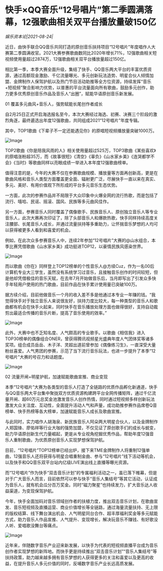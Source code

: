 # 快手×QQ音乐“12号唱片”第二季圆满落幕，12强歌曲相关双平台播放量破150亿

*娱乐资本论|2021-08-24|*

近日，由快手联合QQ音乐共同打造的原创音乐扶持项目“12号唱片”年度唱作人大赛第二季圆满收官。2021大赛参赛歌曲数同比2020年增长71%，12强歌曲相关短视频使用量超过2874万，12强歌曲相关双平台播放量超过150亿。

相比第一季，本季大赛全面升级，集结了快手、QQ音乐两大平台的丰富优质资源，通过高额现金激励、千亿流量曝光、多元创新玩法造势、明星合伙人倾情加盟、金牌制作人保驾护航以及热门节目活动助推等全方位资源，持续发挥“音乐+短视频”聚合影响力优势，以普惠的平台流量面向所有歌曲，鼓励多元创作，助力更多优秀原创音乐作品及音乐人“出圈”，赋能华语原创音乐新发展。

01 覆盖多元曲风+音乐人，强势赋能长尾创作者成长

自2月25日正式开启海选报名至今，本次大赛经过海选、初赛、决赛三个阶段的激烈角逐，最终遴选出年度12强歌曲，共同组成2021“12号唱片”年度专辑。

其中，TOP1歌曲《下辈子不一定还能遇见你》的原唱短视频播放量突破1000万。

![Image](http://static.ylzbl.com/uploads/ueditor/php/upload/image/20210824/1629785843108521.png)

TOP2歌曲《你是陪我风雨的人》相关使用量超过525万，TOP3歌曲《某些喜欢》的原唱涨粉超35万，而《故事很短》《清空》《辜负》《山水家乡美》《连哭都学不会》《当时》等歌曲同样以亮眼成绩一举进入本年度12强歌曲榜单。

值得注意的是，今年的大赛不仅在参赛歌曲规模、播放量等方面再创新高，更是在歌曲风格和音乐人类型方面覆盖更全面、辐射更广泛，尽展快手一直以来在真实、多元、美好、有用价值观下所形成的平台多元音乐生态优势。

一方面，此次的参赛作品并不局限于大众印象中火爆全网的流行热歌，而是包括了流行、嘻哈、民谣、摇滚、国风、民族等多元曲风佳作。

另一方面，参赛音乐人同时覆盖了偶像歌手、民族音乐人、原创独立音乐人等专业音乐人，此次大赛再次印证了，除了头部音乐人和爆款热歌，快手同样持续高度关注腰部、长尾音乐人成长，并通过流量扶持等多重助力，让怀揣音乐梦想的人均可以获得被更多人看到和喜爱的机会。

例如，在此次众多参赛音乐人中，连续2年参加“12号唱片”大赛的@山水组合，本季比赛凭借歌曲《山水家乡美》成功挺进TOP12，以豪情民族风感染世界。

![Image](http://static.ylzbl.com/uploads/ueditor/php/upload/image/20210824/1629785860286886.png)

而以歌曲《你在》同样登上TOP12榜单的个性音乐人@方续Cuz，作为一名00后计算机专业大三学生，虽然没有系统学习过音乐，且接触音乐创作的时间较短，但是他却凭借极佳的音乐天赋，在去年7月开始做音乐后，当月即写出了引发众多快手年轻用户使用的热门歌曲，目前作品在快手累计使用量已突破100万。

据方续介绍，目前他做音乐一个月的收入差不多是他通过本专业一年赚的钱。“我觉得快手对于独立音乐人来说很友好，扶持力度比较大，每一种类型的音乐人和歌曲都有机会在快手火起来，同时快手在音乐播放处理方面也做得很好，支持自动裁剪出最适合传播的音乐片断，提高了音乐使用的效率。”

![Image](http://static.ylzbl.com/uploads/ueditor/php/upload/image/20210824/1629785979803464.png)

此外，大赛中也不乏知名度、人气颇高的专业歌手。以歌曲《相信我》进入TOP30榜单的偶像组合ONER，曾获得腾讯视频星光盛典年度人气团体奖等诸多奖项。组合成员岳岳、木子洋、灵超出道前曾参加《偶像练习生》，一直深受大量粉丝喜爱。人气男团的参赛，示范了当下流行音乐玩法，也进一步提升了本季“12号唱片”大赛的号召力和话题度。

![Image](http://static.ylzbl.com/uploads/ueditor/php/upload/image/20210824/1629785991681870.png)

02 流量开闸+明星护航，加速赋能歌曲宣推、商业变现

本季“12号唱片”大赛为各类型的音乐人打造了全链路的优质作品孵化新通道，快手与QQ音乐两大平台集中聚拢双方优质资源构建跨平台全网传播矩阵，通过千亿流量开闸、超60万元总奖金池激发音乐人创作热情，同时通过短视频多样创新玩法激发大众关注度、互动性，全面提升活动人气和声量，成功助推参赛作品席卷Q音榜单、快手热榜等各大榜单，加速赋能音乐人成长及歌曲宣推。

与此同时，实力唱作人胡海泉、新民族音乐人阿朵两大明星合伙人，以及金牌制作人郑国锋、廖佑祥等行业大咖的强势加盟，不仅见证了原创歌手们的成长与蜕变，助力华语原创新生代力量崛起，更是从专业视角挖掘优秀作品，帮助年度12强音乐人重制歌曲，为优质原创音乐人实现梦想保驾护航。

目前，“12号唱片”TOP12榜单已经出炉，接下来TME金牌制作人将重制12强单曲，12强音乐人还将获得与明星合唱重制金曲、参与“12号唱片”线下活动等机会，以及快手和QQ音乐双平台站内亿级LIVE演出线上直播等曝光资源。

而“12号唱片”作为快手“双击音乐计划”的专属福利活动之一，虽已落下帷幕，但是对于广大音乐人而言，目前依然可以参与快手“音乐人集结号”等其它活动，认证成为音乐人，就有机会瓜分百万奖金。同时“磁力聚星”也持续发力，扩大音乐达人收益渠道，为变现保驾护航。

今年，快手全面加码对音乐领域创作者的扶植力度，推出双击音乐计划，在歌曲宣发、音乐短视频及直播运营、商业价值增长等全链路，通过海量流量扶持、无上限的版权结算、线下舞台演出机会、人气明星同台合作、超丰厚福利奖金等多元赋能方式，助力音乐人作品宣推、人气提升、变现增长，解决玩音乐不赚钱、有好歌没人听、爱唱歌没舞台等痛点。

![Image](http://static.ylzbl.com/uploads/ueditor/php/upload/image/20210824/1629786020248023.png)

近年来，伴随数字音乐产业迎来新发展，以快手为代表的短视频直播平台成为音乐创作者实现梦想的新阵地。而快手更是持续推出“双击音乐计划”“音乐人集结号”等扶持政策，助力越来越多拥有音乐梦想的人获得更多的关注和喜爱以及更高的收益，在提升音乐人多元价值的同时，反哺数字音乐产业长远高质发展。

